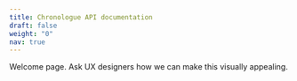 ```yaml
---
title: Chronologue API documentation
draft: false
weight: "0"
nav: true
---
```


Welcome page.
Ask UX designers how we can make this visually appealing.